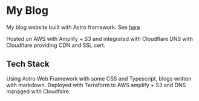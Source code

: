 # My Blog

My blog website built with Astro framework. See [here](https://blog.jyylab.com)

Hosted on AWS with Amplify + S3 and integrated with Cloudflare DNS with Cloudflare providing CDN and SSL cert.

## Tech Stack

Using Astro Web Framework with some CSS and Typescript, blogs written with markdown. Deployed with Terraform to AWS amplify + S3 and DNS managed with Cloudfalre.
